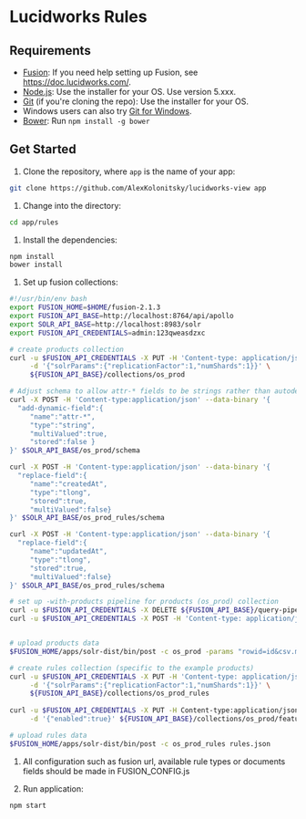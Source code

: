 # Lucidworks Rules


## Requirements

- [Fusion](https://doc.lucidworks.com/): If you need help setting up Fusion, see https://doc.lucidworks.com/.
- [Node.js](http://nodejs.org): Use the installer for your OS. Use version 5.xxx.
- [Git](http://git-scm.com/downloads) (if you're cloning the repo): Use the installer for your OS.
- Windows users can also try [Git for Windows](http://git-for-windows.github.io/).
- [Bower](http://bower.io): Run `npm install -g bower`

## Get Started

1. Clone the repository, where `app` is the name of your app:

  ```bash
  git clone https://github.com/AlexKolonitsky/lucidworks-view app
  ```

1. Change into the directory:

  ```bash
  cd app/rules
  ```

1. Install the dependencies:

  ```bash
  npm install
  bower install
  ```

1. Set up fusion collections:

  ```bash
  #!/usr/bin/env bash
  export FUSION_HOME=$HOME/fusion-2.1.3
  export FUSION_API_BASE=http://localhost:8764/api/apollo
  export SOLR_API_BASE=http://localhost:8983/solr
  export FUSION_API_CREDENTIALS=admin:123qweasdzxc

  # create products collection
  curl -u $FUSION_API_CREDENTIALS -X PUT -H 'Content-type: application/json' \
       -d '{"solrParams":{"replicationFactor":1,"numShards":1}}' \
       ${FUSION_API_BASE}/collections/os_prod

  # Adjust schema to allow attr-* fields to be strings rather than autodetected
  curl -X POST -H 'Content-type:application/json' --data-binary '{
    "add-dynamic-field":{
       "name":"attr-*",
       "type":"string",
       "multiValued":true,
       "stored":false }
  }' $SOLR_API_BASE/os_prod/schema
  
  curl -X POST -H 'Content-type:application/json' --data-binary '{
    "replace-field":{
       "name":"createdAt",
       "type":"tlong",
       "stored":true,
       "multiValued":false}
  }' $SOLR_API_BASE/os_prod_rules/schema
  
  curl -X POST -H 'Content-type:application/json' --data-binary '{
    "replace-field":{
       "name":"updatedAt",
       "type":"tlong",
       "stored":true,
       "multiValued":false}
  }' $SOLR_API_BASE/os_prod_rules/schema
  
  # set up -with-products pipeline for products (os_prod) collection
  curl -u $FUSION_API_CREDENTIALS -X DELETE ${FUSION_API_BASE}/query-pipelines/os_prod-with-rules
  curl -u $FUSION_API_CREDENTIALS -X POST -H 'Content-type: application/json' -d @os_prod-with-rules-query-pipeline.json ${FUSION_API_BASE}/query-pipelines


  # upload products data
  $FUSION_HOME/apps/solr-dist/bin/post -c os_prod -params "rowid=id&csv.mv.separator=~&csv.mv.encapsulator=%60&f.PhraseText.split=true&f.Category-search.split=true&f.CategoryID.split=true&f.CategoryID.separator=~&f.Color-search.split=true&f.attr-__General__LNav_Colors.split=true&f.ImageData.split=true&f.attr-__General__LNavColorCategory.split=true&skip=_version_,Brand-search,Color-search,Category-no_stem,Name-search,Name-no_stem,Name-sort,Price-search,PricePerMonth-search,ProductID-search,autoPhrase_text,LastIndexed,_text_" products.csv

  # create rules collection (specific to the example products)
  curl -u $FUSION_API_CREDENTIALS -X PUT -H 'Content-type: application/json' \
       -d '{"solrParams":{"replicationFactor":1,"numShards":1}}' \
       ${FUSION_API_BASE}/collections/os_prod_rules
       
  curl -u $FUSION_API_CREDENTIALS -X PUT -H Content-type:application/json \
       -d '{"enabled":true}' ${FUSION_API_BASE}/collections/os_prod/features/signals

  # upload rules data
  $FUSION_HOME/apps/solr-dist/bin/post -c os_prod_rules rules.json
  ```

1. All configuration such as fusion url, available rule types or documents fields should be made in FUSION_CONFIG.js

1. Run application:

  ```bash
  npm start
  ```
